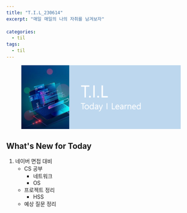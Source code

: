 ```yaml
---
title: "T.I.L_230614"
excerpt: "매일 매일의 나의 자취를 남겨보자"

categories:
  - til
tags:
  - til
---
```

<figure>
    <img src="/assets/images/til_image.png">
</figure>

## What's New for  Today   
1. 네이버 면접 대비
    - CS 공부
        - 네트워크
        - OS
    - 프로젝트 정리
        - HSS
    - 예상 질문 정리


  